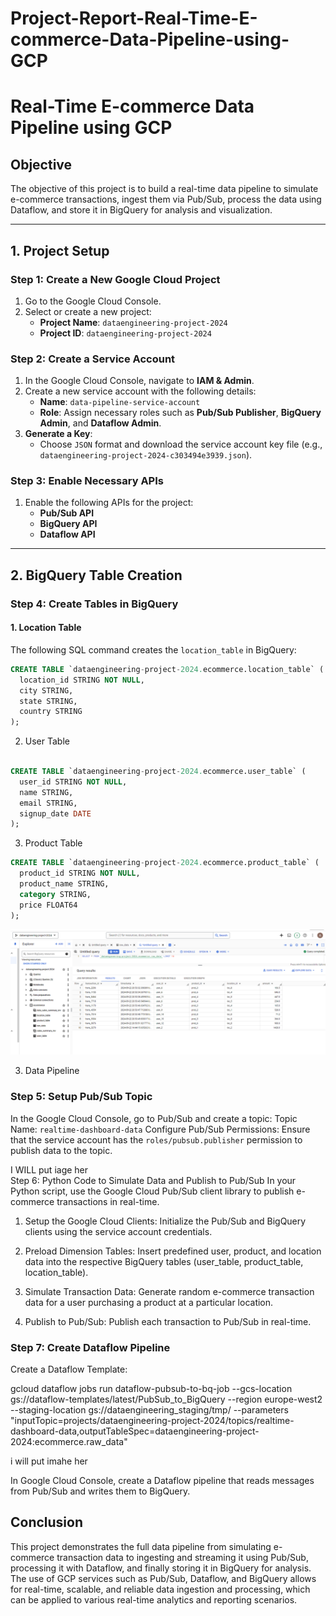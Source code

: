 # Project-Report-Real-Time-E-commerce-Data-Pipeline-using-GCP
# **Real-Time E-commerce Data Pipeline using GCP**

## **Objective**
The objective of this project is to build a real-time data pipeline to simulate e-commerce transactions, ingest them via Pub/Sub, process the data using Dataflow, and store it in BigQuery for analysis and visualization.

---

## **1. Project Setup**

### Step 1: **Create a New Google Cloud Project**
1. Go to the Google Cloud Console.
2. Select or create a new project: 
   - **Project Name**: `dataengineering-project-2024`
   - **Project ID**: `dataengineering-project-2024`
   
### Step 2: **Create a Service Account**
1. In the Google Cloud Console, navigate to **IAM & Admin**.
2. Create a new service account with the following details:
   - **Name**: `data-pipeline-service-account`
   - **Role**: Assign necessary roles such as **Pub/Sub Publisher**, **BigQuery Admin**, and **Dataflow Admin**.
3. **Generate a Key**: 
   - Choose `JSON` format and download the service account key file (e.g., `dataengineering-project-2024-c303494e3939.json`).

### Step 3: **Enable Necessary APIs**
1. Enable the following APIs for the project:
   - **Pub/Sub API**
   - **BigQuery API**
   - **Dataflow API**

---

## **2. BigQuery Table Creation**

### Step 4: **Create Tables in BigQuery**

#### 1. Location Table
The following SQL command creates the `location_table` in BigQuery:

```sql
CREATE TABLE `dataengineering-project-2024.ecommerce.location_table` (
  location_id STRING NOT NULL,
  city STRING,
  state STRING,
  country STRING
);
```
2. User Table
```sql

CREATE TABLE `dataengineering-project-2024.ecommerce.user_table` (
  user_id STRING NOT NULL,
  name STRING,
  email STRING,
  signup_date DATE
);
```

3. Product Table
```sql
CREATE TABLE `dataengineering-project-2024.ecommerce.product_table` (
  product_id STRING NOT NULL,
  product_name STRING,
  category STRING,
  price FLOAT64
);
```
![ScreenEDEFshot](https://github.com/2000aliali/Project-Report-Real-Time-E-commerce-Data-Pipeline-using-GCP/blob/main/IMAGES/Bq1.png)

3. Data Pipeline
### Step 5: **Setup Pub/Sub Topic**
In the Google Cloud Console, go to Pub/Sub and create a topic:
Topic Name: `realtime-dashboard-data`
Configure Pub/Sub Permissions: Ensure that the service account has the `roles/pubsub.publisher` permission to publish data to the topic.

I WILL put iage her  
Step 6: Python Code to Simulate Data and Publish to Pub/Sub
In your Python script, use the Google Cloud Pub/Sub client library to publish e-commerce transactions in real-time.


1. Setup the Google Cloud Clients:
Initialize the Pub/Sub and BigQuery clients using the service account credentials.

2. Preload Dimension Tables:
Insert predefined user, product, and location data into the respective BigQuery tables (user_table, product_table, location_table).
3. Simulate Transaction Data:
Generate random e-commerce transaction data for a user purchasing a product at a particular location.

4. Publish to Pub/Sub:
Publish each transaction to Pub/Sub in real-time.


### Step 7: **Create Dataflow Pipeline**
Create a Dataflow Template:

gcloud dataflow jobs run dataflow-pubsub-to-bq-job --gcs-location gs://dataflow-templates/latest/PubSub_to_BigQuery --region europe-west2 --staging-location gs://dataengineering_staging/tmp/ --parameters "inputTopic=projects/dataengineering-project-2024/topics/realtime-dashboard-data,outputTableSpec=dataengineering-project-2024:ecommerce.raw_data"

i will  put imahe her 


In Google Cloud Console, create a Dataflow pipeline that reads messages from Pub/Sub and writes them to BigQuery.



## Conclusion
This project demonstrates the full data pipeline from simulating e-commerce transaction data to ingesting and streaming it using Pub/Sub, processing it with Dataflow, and finally storing it in BigQuery for analysis. The use of GCP services such as Pub/Sub, Dataflow, and BigQuery allows for real-time, scalable, and reliable data ingestion and processing, which can be applied to various real-time analytics and reporting scenarios.
